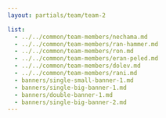 ```yaml
---
layout: partials/team/team-2

list:
  - ../../common/team-members/nechama.md
  - ../../common/team-members/ran-hammer.md
  - ../../common/team-members/ron.md
  - ../../common/team-members/eran-peled.md
  - ../../common/team-members/dolev.md
  - ../../common/team-members/rani.md
  - banners/single-small-banner-1.md
  - banners/single-big-banner-1.md
  - banners/double-banner-1.md
  - banners/single-big-banner-2.md
---
```

